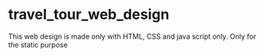 # travel_tour_web_design
This web design is made only with HTML, CSS and java script only. Only for the static purpose
